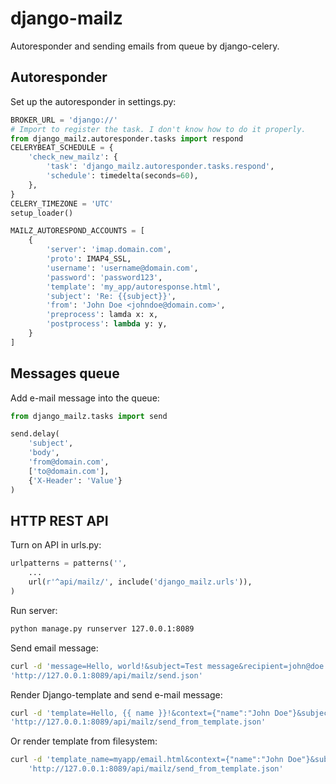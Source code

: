 # django-mailz

Autoresponder and sending emails from queue by django-celery.

## Autoresponder

Set up the autoresponder in settings.py:
```py
BROKER_URL = 'django://'
# Import to register the task. I don't know how to do it properly.
from django_mailz.autoresponder.tasks import respond
CELERYBEAT_SCHEDULE = {
    'check_new_mailz': {
        'task': 'django_mailz.autoresponder.tasks.respond',
        'schedule': timedelta(seconds=60),
    },
}
CELERY_TIMEZONE = 'UTC'
setup_loader()

MAILZ_AUTORESPOND_ACCOUNTS = [
    {
        'server': 'imap.domain.com',
        'proto': IMAP4_SSL,
        'username': 'username@domain.com',
        'password': 'password123',
        'template': 'my_app/autoresponse.html',
        'subject': 'Re: {{subject}}',
        'from': 'John Doe <johndoe@domain.com>',
        'preprocess': lamda x: x,
        'postprocess': lambda y: y,
    }
]
```

## Messages queue

Add e-mail message into the queue:
```py
from django_mailz.tasks import send

send.delay(
    'subject',
    'body',
    'from@domain.com',
    ['to@domain.com'],
    {'X-Header': 'Value'}
)
```

## HTTP REST API

Turn on API in urls.py:
```py
urlpatterns = patterns('',
    ...
    url(r'^api/mailz/', include('django_mailz.urls')),
)
```

Run server:
```sh
python manage.py runserver 127.0.0.1:8089
```

Send email message:
```sh
curl -d 'message=Hello, world!&subject=Test message&recipient=john@doe.com&sender=jane@doe.com' \
'http://127.0.0.1:8089/api/mailz/send.json'
```

Render Django-template and send e-mail message:
```sh
curl -d 'template=Hello, {{ name }}!&context={"name":"John Doe"}&subject=Test message&recipient=john@doe.com&sender=jane@doe.com' \
'http://127.0.0.1:8089/api/mailz/send_from_template.json'
```

Or render template from filesystem:
```sh
curl -d 'template_name=myapp/email.html&context={"name":"John Doe"}&subject=Test message&recipient=john@doe.com&sender=jane@doe.com&content_type=text/html' \
    'http://127.0.0.1:8089/api/mailz/send_from_template.json'
```
